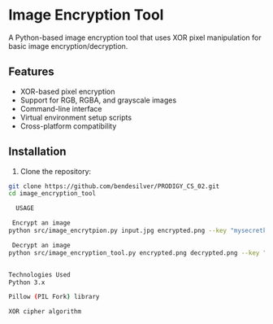 # Image Encryption Tool

A Python-based image encryption tool that uses XOR pixel manipulation for basic image encryption/decryption.

## Features
- XOR-based pixel encryption
- Support for RGB, RGBA, and grayscale images
- Command-line interface
- Virtual environment setup scripts
- Cross-platform compatibility

## Installation

1. Clone the repository:
```bash
git clone https://github.com/bendesilver/PRODIGY_CS_02.git
cd image_encryption_tool

  USAGE

 Encrypt an image
python src/image_encrytpion.py input.jpg encrypted.png --key "mysecretkey"

 Decrypt an image
python src/image_encryption_tool.py encrypted.png decrypted.png --key "mysecretkey"


Technologies Used
Python 3.x

Pillow (PIL Fork) library

XOR cipher algorithm
